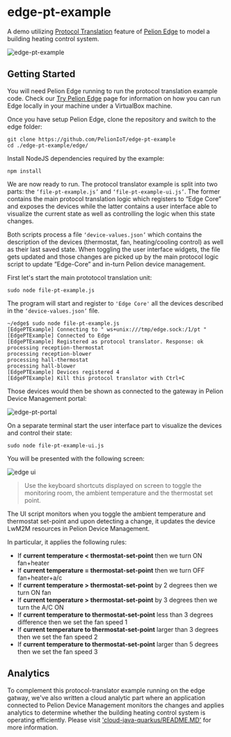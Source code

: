 # edge-pt-example

A demo utilizing [Protocol Translation](https://developer.pelion.com/docs/device-management-edge/latest/protocol-translator/index.html) feature of [Pelion Edge](https://developer.pelion.com/docs/device-management-edge/latest/introduction/index.html) to model a building heating control system. 

![edge-pt-example](https://i.ibb.co/18M710K/pelion-edge-pt-diagram.png "edge-pt-example")


## Getting Started

You will need Pelion Edge running to run the protocol translation example code. Check our [Try Pelion Edge](https://try.pelion.com/edge/) page for information on how you can run Edge locally in your machine under a VirtualBox machine.

Once you have setup Pelion Edge, clone the repository and switch to the edge folder:

```
git clone https://github.com/PelionIoT/edge-pt-example
cd ./edge-pt-example/edge/
```

Install NodeJS dependencies required by the example:

```
npm install
```

We are now ready to run. 
The protocol translator example is split into two parts: the `‘file-pt-example.js’` and `‘file-pt-example-ui.js’`. The former contains the main protocol translation logic which registers to “Edge Core” and exposes the devices while the latter contains a user interface able to visualize the current state as well as controlling the logic when this state changes.  

Both scripts process a file `‘device-values.json’` which contains the description of the devices (thermostat, fan, heating/cooling control) as well as their last saved state. When toggling the user interface widgets, the file gets updated and those changes are picked up by the main protocol logic script to update ”Edge-Core” and in-turn Pelion device management.

First let's start the main prototocol translation unit:

```
sudo node file-pt-example.js
```

The program will start and register to `'Edge Core'` all the devices described in the `‘device-values.json’` file.


```
~/edge$ sudo node file-pt-example.js 
[EdgePTExample] Connecting to " ws+unix:///tmp/edge.sock:/1/pt "
[EdgePTExample] Connected to Edge
[EdgePTExample] Registered as protocol translator. Response: ok
processing reception-thermostat
processing reception-blower
processing hall-thermostat
processing hall-blower
[EdgePTExample] Devices registered 4
[EdgePTExample] Kill this protocol translator with Ctrl+C
```

Those devices would then be shown as connected to the gateway in Pelion Device Management portal:

![edge-pt-portal](https://i.ibb.co/cNVbgKd/pelion-edge-pt-portal-gateway.png "edge-pt-portal")


On a separate terminal start the user interface part to visualize the devices and control their state:

```
sudo node file-pt-example-ui.js
```

You will be presented with the following screen:

![edge ui](https://i.ibb.co/NW9vqxb/pelion-edge-pt-current-scaled.png "edge ui")

> Use the keyboard shortcuts displayed on screen to toggle the monitoring room, the ambient temperature and the thermostat set point.

The UI script monitors when you toggle the ambient temperature and thermostat set-point and upon detecting a change, it updates the device LwM2M resources in Pelion Device Management.

In particular, it applies the following rules:

- If **current temperature < thermostat-set-point** then we turn ON fan+heater​
- If **current temperature = thermostat-set-point** then we turn OFF fan+heater+a/c
- If **current temperature > thermostat-set-point** by 2 degrees then we turn ON fan
- If **current temperature > thermostat-set-point** by 3 degrees then we turn the A/C ON
- If **current temperature to thermostat-set-point** less than 3 degrees difference then we set the fan speed 1​
- If **current temperature to thermostat-set-point** larger than 3 degrees then we set the fan speed 2​
- If **current temperature to thermostat-set-point** larger than 5 degrees then we set the fan speed 3​

## Analytics
To complement this protocol-translator example running on the edge gatway, we've also written a cloud analytic part where an application connected to Pelion Device Management monitors the changes and applies analytics to determine whether the building heating control system is operating efficiently. Please visit ['cloud-java-quarkus/README.MD'](https://github.com/PelionIoT/edge-pt-example/blob/master/cloud-java-quarkus/README.md) for more information.



​


